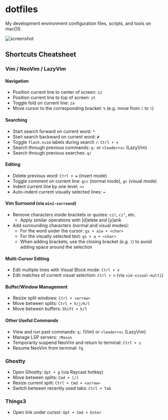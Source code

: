 # dotfiles

My development environment configuration files, scripts, and tools on macOS.

![screenshot](https://i.postimg.cc/66sY5bdR/Clean-Shot-2025-05-25-at-08-26-53.jpg)

## Shortcuts Cheatsheet

### Vim / NeoVim / LazyVim

#### Navigation

* Position current line to center of screen: `zz`
* Position current line to top of screen: `zt`
* Toggle fold on current line: `za`
* Move cursor to the corresponding bracket: `%` (e.g. move from `(` to `)`)

#### Searching

* Start search forward on current word: `*`
* Start search backward on current word: `#`
* Toggle `flash.nvim` labels during search `/`: `Ctrl + s`
* Search through previous commands: `q:` or `<leader>sc` (LazyVim)
* Search through previous searches: `q/`

#### Editing

* Delete previous word: `Ctrl + w` (insert mode)
* Toggle comment on current line: `gcc` (normal mode), `gc` (visual mode)
* Indent current line by one level: `>>`
* Auto-indent current visually selected lines: `=`

#### Vim Surround (via `mini-surround`)

* Remove characters inside brackets or quotes: `ci(`, `ci"`, etc.
  * Apply similar operations with [d]elete and [y]ank
* Add surrounding characters (normal and visual modes):
  * For the word under the cursor: `gs + aiw + <char>`
  * For the visually selected text: `gs + a + <char>`
  * When adding brackets, use the closing bracket (e.g. `)`) to avoid
  adding space around the selection

#### Multi-Cursor Editing

* Edit multiple lines with Visual Block mode: `Ctrl + v`
* Edit matches of current visual selection: `Ctrl + n` (via `vim-visual-multi`)

#### Buffer/Window Management

* Resize split windows: `Ctrl + <arrow>`
* Move between splits: `Ctrl + h/j/k/l`
* Move between buffers: `Shift + h/l`

#### Other Useful Commands

* View and run past commands: `q:` (Vim) or `<leader>sc` (LazyVim)
* Manage LSP servers: `:Mason`
* Temporarily suspend NeoVim and return to terminal: `Ctrl + z`
* Resume NeoVim from terminal: `fg`

### Ghostty

* Open Ghostty: `Opt + g` (via Raycast hotkey)
* Move between splits: `Cmd + [/]`
* Resize current split: `Ctrl + Cmd + <arrow>`
* Switch between recently used tabs: `Ctrl + Tab`

### Things3

* Open link under cursor: `Opt + Cmd + Enter`
